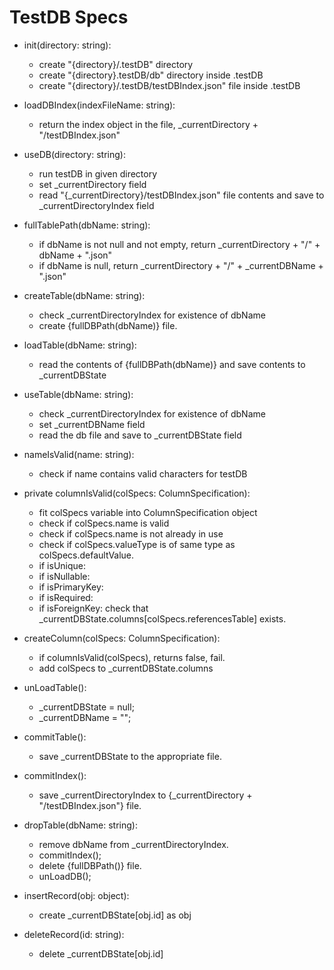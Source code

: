 # TestDB Specs

* init(directory: string): 
    - create "{directory}/.testDB" directory
    - create "{directory}.testDB/db" directory inside .testDB
    - create "{directory}/.testDB/testDBIndex.json" file inside .testDB

* loadDBIndex(indexFileName: string):
    - return the index object in the file, _currentDirectory + "/testDBIndex.json"

* useDB(directory: string):
    - run testDB in given directory
    - set _currentDirectory field
    - read "{_currentDirectory}/testDBIndex.json" file contents and save to _currentDirectoryIndex field

* fullTablePath(dbName: string):
    - if dbName is not null and not empty, return _currentDirectory + "/" + dbName + ".json"
    - if dbName is null, return _currentDirectory + "/" + _currentDBName + ".json"

* createTable(dbName: string):
    - check _currentDirectoryIndex for existence of dbName
    - create {fullDBPath(dbName)} file.

* loadTable(dbName: string):
    - read the contents of {fullDBPath(dbName)} and save contents to _currentDBState

* useTable(dbName: string):
    - check _currentDirectoryIndex for existence of dbName
    - set _currentDBName field
    - read the db file and save to _currentDBState field

* nameIsValid(name: string):
    - check if name contains valid characters for testDB

* private columnIsValid(colSpecs: ColumnSpecification):
    - fit colSpecs variable into ColumnSpecification object
    - check if colSpecs.name is valid
    - check if colSpecs.name is not already in use
    - check if colSpecs.valueType is of same type as colSpecs.defaultValue.
    - if isUnique:
    - if isNullable:
    - if isPrimaryKey:
    - if isRequired:
    - if isForeignKey: check that _currentDBState.columns[colSpecs.referencesTable] exists.

* createColumn(colSpecs: ColumnSpecification):
    - if columnIsValid(colSpecs), returns false, fail.
    - add colSpecs to _currentDBState.columns

* unLoadTable():
    - _currentDBState = null;
    - _currentDBName = "";

* commitTable():
    - save _currentDBState to the appropriate file.

* commitIndex():
    - save _currentDirectoryIndex to {_currentDirectory + "/testDBIndex.json"} file.

* dropTable(dbName: string):
    - remove dbName from _currentDirectoryIndex.
    - commitIndex();
    - delete {fullDBPath()} file.
    - unLoadDB();

* insertRecord(obj: object):
    - create _currentDBState[obj.id] as obj

* deleteRecord(id: string):
    - delete _currentDBState[obj.id]